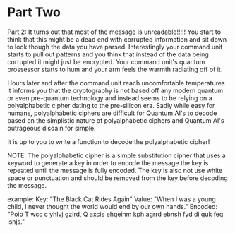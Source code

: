 # Part Two

Part 2:
It turns out that most of the message is unreadable!!!!! You start to think that this might be a dead end with
corrupted information and sit down to look though the data you have parsed. Interestingly your command unit
starts to pull out patterns and you think that instead of the data being corrupted it might just be encrypted.
Your command unit's quantum prossessor starts to hum and your arm feels the warmth radiating off of it.

Hours later and after the command unit reach uncomfortable temperatures it informs you that the cryptography
is not based off any modern quantum or even pre-quantum technology and instead seems to be relying on a
polyalphabetic cipher dating to the pre-silicon era. Sadly while easy for humans, polyalphabetic ciphers
are difficult for Quantum AI's to decode based on the simplistic nature of polyalphabetic ciphers and
Quantum AI's outrageous disdain for simple.

It is up to you to write a function to decode the polyalphabetic cipher!

NOTE: The polyalphabetic cipher is a simple substitution cipher that uses a keyword to generate a key
in order to encode the message the key is repeated until the message is fully encoded. The key is also
 not use white space or punctuation and should be removed from the key before decoding the message.

example:
Key: "The Black Cat Rides Again"
Value: "When I was a young child, I never thought the world would end by our own hands."
Encoded: "Poio T wcc c yhlvj gzird, Q axcis ehqeihm kph agrrd ebnsh fyd di quk feq lsnjs."
